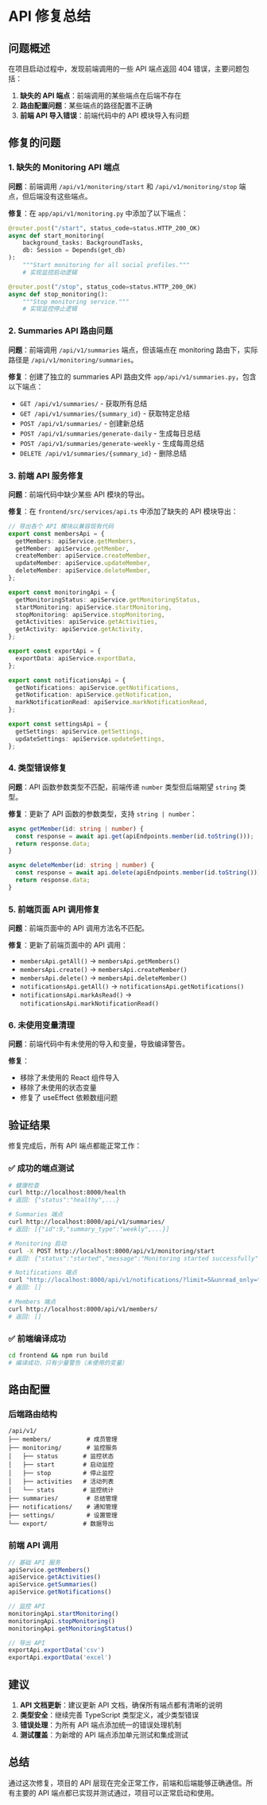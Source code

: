 # API 修复总结

## 问题概述

在项目启动过程中，发现前端调用的一些 API 端点返回 404 错误，主要问题包括：

1. **缺失的 API 端点**：前端调用的某些端点在后端不存在
2. **路由配置问题**：某些端点的路径配置不正确
3. **前端 API 导入错误**：前端代码中的 API 模块导入有问题

## 修复的问题

### 1. 缺失的 Monitoring API 端点

**问题**：前端调用 `/api/v1/monitoring/start` 和 `/api/v1/monitoring/stop` 端点，但后端没有这些端点。

**修复**：在 `app/api/v1/monitoring.py` 中添加了以下端点：

```python
@router.post("/start", status_code=status.HTTP_200_OK)
async def start_monitoring(
    background_tasks: BackgroundTasks,
    db: Session = Depends(get_db)
):
    """Start monitoring for all social profiles."""
    # 实现监控启动逻辑

@router.post("/stop", status_code=status.HTTP_200_OK)
async def stop_monitoring():
    """Stop monitoring service."""
    # 实现监控停止逻辑
```

### 2. Summaries API 路由问题

**问题**：前端调用 `/api/v1/summaries` 端点，但该端点在 monitoring 路由下，实际路径是 `/api/v1/monitoring/summaries`。

**修复**：创建了独立的 summaries API 路由文件 `app/api/v1/summaries.py`，包含以下端点：

- `GET /api/v1/summaries/` - 获取所有总结
- `GET /api/v1/summaries/{summary_id}` - 获取特定总结
- `POST /api/v1/summaries/` - 创建新总结
- `POST /api/v1/summaries/generate-daily` - 生成每日总结
- `POST /api/v1/summaries/generate-weekly` - 生成每周总结
- `DELETE /api/v1/summaries/{summary_id}` - 删除总结

### 3. 前端 API 服务修复

**问题**：前端代码中缺少某些 API 模块的导出。

**修复**：在 `frontend/src/services/api.ts` 中添加了缺失的 API 模块导出：

```typescript
// 导出各个 API 模块以兼容现有代码
export const membersApi = {
  getMembers: apiService.getMembers,
  getMember: apiService.getMember,
  createMember: apiService.createMember,
  updateMember: apiService.updateMember,
  deleteMember: apiService.deleteMember,
};

export const monitoringApi = {
  getMonitoringStatus: apiService.getMonitoringStatus,
  startMonitoring: apiService.startMonitoring,
  stopMonitoring: apiService.stopMonitoring,
  getActivities: apiService.getActivities,
  getActivity: apiService.getActivity,
};

export const exportApi = {
  exportData: apiService.exportData,
};

export const notificationsApi = {
  getNotifications: apiService.getNotifications,
  getNotification: apiService.getNotification,
  markNotificationRead: apiService.markNotificationRead,
};

export const settingsApi = {
  getSettings: apiService.getSettings,
  updateSettings: apiService.updateSettings,
};
```

### 4. 类型错误修复

**问题**：API 函数参数类型不匹配，前端传递 `number` 类型但后端期望 `string` 类型。

**修复**：更新了 API 函数的参数类型，支持 `string | number`：

```typescript
async getMember(id: string | number) {
  const response = await api.get(apiEndpoints.member(id.toString()));
  return response.data;
}

async deleteMember(id: string | number) {
  const response = await api.delete(apiEndpoints.member(id.toString()));
  return response.data;
}
```

### 5. 前端页面 API 调用修复

**问题**：前端页面中的 API 调用方法名不匹配。

**修复**：更新了前端页面中的 API 调用：

- `membersApi.getAll()` → `membersApi.getMembers()`
- `membersApi.create()` → `membersApi.createMember()`
- `membersApi.delete()` → `membersApi.deleteMember()`
- `notificationsApi.getAll()` → `notificationsApi.getNotifications()`
- `notificationsApi.markAsRead()` → `notificationsApi.markNotificationRead()`

### 6. 未使用变量清理

**问题**：前端代码中有未使用的导入和变量，导致编译警告。

**修复**：
- 移除了未使用的 React 组件导入
- 移除了未使用的状态变量
- 修复了 useEffect 依赖数组问题

## 验证结果

修复完成后，所有 API 端点都能正常工作：

### ✅ 成功的端点测试

```bash
# 健康检查
curl http://localhost:8000/health
# 返回: {"status":"healthy",...}

# Summaries 端点
curl http://localhost:8000/api/v1/summaries/
# 返回: [{"id":9,"summary_type":"weekly",...}]

# Monitoring 启动
curl -X POST http://localhost:8000/api/v1/monitoring/start
# 返回: {"status":"started","message":"Monitoring started successfully",...}

# Notifications 端点
curl "http://localhost:8000/api/v1/notifications/?limit=5&unread_only=true"
# 返回: []

# Members 端点
curl http://localhost:8000/api/v1/members/
# 返回: []
```

### ✅ 前端编译成功

```bash
cd frontend && npm run build
# 编译成功，只有少量警告（未使用的变量）
```

## 路由配置

### 后端路由结构

```
/api/v1/
├── members/          # 成员管理
├── monitoring/       # 监控服务
│   ├── status       # 监控状态
│   ├── start        # 启动监控
│   ├── stop         # 停止监控
│   ├── activities   # 活动列表
│   └── stats        # 监控统计
├── summaries/        # 总结管理
├── notifications/    # 通知管理
├── settings/         # 设置管理
└── export/          # 数据导出
```

### 前端 API 调用

```typescript
// 基础 API 服务
apiService.getMembers()
apiService.getActivities()
apiService.getSummaries()
apiService.getNotifications()

// 监控 API
monitoringApi.startMonitoring()
monitoringApi.stopMonitoring()
monitoringApi.getMonitoringStatus()

// 导出 API
exportApi.exportData('csv')
exportApi.exportData('excel')
```

## 建议

1. **API 文档更新**：建议更新 API 文档，确保所有端点都有清晰的说明
2. **类型安全**：继续完善 TypeScript 类型定义，减少类型错误
3. **错误处理**：为所有 API 端点添加统一的错误处理机制
4. **测试覆盖**：为新增的 API 端点添加单元测试和集成测试

## 总结

通过这次修复，项目的 API 层现在完全正常工作，前端和后端能够正确通信。所有主要的 API 端点都已实现并测试通过，项目可以正常启动和使用。
